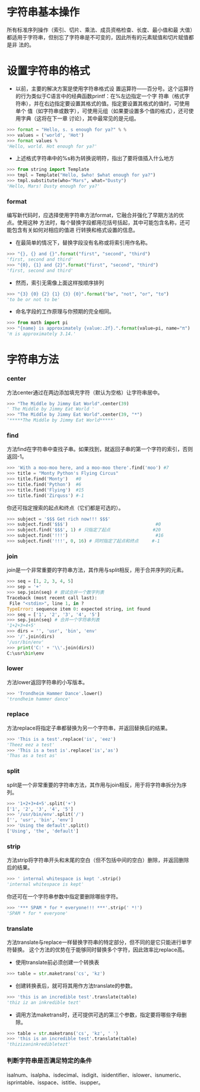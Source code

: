 # 字符串基本操作
所有标准序列操作（索引、切片、乘法、成员资格检查、长度、最小值和最
大值）都适用于字符串，但别忘了字符串是不可变的，因此所有的元素赋值和切片赋值都是非
法的。  

# 设置字符串的格式  
* 以前，主要的解决方案是使用字符串格式设
置运算符——百分号。这个运算符的行为类似于C语言中的经典函数printf：在%左边指定一个字
符串（格式字符串），并在右边指定要设置其格式的值。指定要设置其格式的值时，可使用单个
值（如字符串或数字），可使用元组（如果要设置多个值的格式），还可使用字典（这将在下一章
讨论），其中最常见的是元组。
```py
>>> format = "Hello, s. s enough for ya?" % %
>>> values = ('world', 'Hot')
>>> format values %
'Hello, world. Hot enough for ya?' 
```
* 上述格式字符串中的%s称为转换说明符，指出了要将值插入什么地方
```py
>>> from string import Template
>>> tmpl = Template("Hello, $who! $what enough for ya?")
>>> tmpl.substitute(who="Mars", what="Dusty")
'Hello, Mars! Dusty enough for ya?' 
```

### format
编写新代码时，应选择使用字符串方法format，它融合并强化了早期方法的优点。使用这种
方法时，每个替换字段都用花括号括起，其中可能包含名称，还可能包含有关如何对相应的值进
行转换和格式设置的信息。
* 在最简单的情况下，替换字段没有名称或将索引用作名称。
```py
>>> "{}, {} and {}".format("first", "second", "third")
'first, second and third'
>>> "{0}, {1} and {2}".format("first", "second", "third")
'first, second and third' 
```
* 然而，索引无需像上面这样按顺序排列
```py
>>> "{3} {0} {2} {1} {3} {0}".format("be", "not", "or", "to")
'to be or not to be' 
```
* 命名字段的工作原理与你预期的完全相同。
```py
>>> from math import pi
>>> "{name} is approximately {value:.2f}.".format(value=pi, name="π")
'π is approximately 3.14.'
```

# 字符串方法

### center
方法center通过在两边添加填充字符（默认为空格）让字符串居中。  
```py
>>> "The Middle by Jimmy Eat World".center(39)
' The Middle by Jimmy Eat World '
>>> "The Middle by Jimmy Eat World".center(39, "*")
'*****The Middle by Jimmy Eat World*****'
```

### find
方法find在字符串中查找子串。如果找到，就返回子串的第一个字符的索引，否则返回-1。  
```py
>>> 'With a moo-moo here, and a moo-moo there'.find('moo') #7
>>> title = "Monty Python's Flying Circus"
>>> title.find('Monty')   #0
>>> title.find('Python')  #6
>>> title.find('Flying')  #15
>>> title.find('Zirquss') #-1 
```
你还可指定搜索的起点和终点（它们都是可选的）。  
```py
>>> subject = '$$$ Get rich now!!! $$$'
>>> subject.find('$$$')                                 #0
>>> subject.find('$$$', 1) # 只指定了起点                #20
>>> subject.find('!!!')                                 #16
>>> subject.find('!!!', 0, 16) # 同时指定了起点和终点     #-1
```

### join
join是一个非常重要的字符串方法，其作用与split相反，用于合并序列的元素。  
```py
>>> seq = [1, 2, 3, 4, 5]
>>> sep = '+'
>>> sep.join(seq) # 尝试合并一个数字列表
Traceback (most recent call last):
 File "<stdin>", line 1, in ?
TypeError: sequence item 0: expected string, int found
>>> seq = ['1', '2', '3', '4', '5']
>>> sep.join(seq) # 合并一个字符串列表
'1+2+3+4+5'
>>> dirs = '', 'usr', 'bin', 'env'
>>> '/'.join(dirs)
'/usr/bin/env'
>>> print('C:' + '\\'.join(dirs))
C:\usr\bin\env
```

### lower
方法lower返回字符串的小写版本。  
```py
>>> 'Trondheim Hammer Dance'.lower()
'trondheim hammer dance'
```

### replace
方法replace将指定子串都替换为另一个字符串，并返回替换后的结果。  
```py
>>> 'This is a test'.replace('is', 'eez')
'Theez eez a test'
>>> 'This is a test is'.replace('is','as')
'Thas as a test as'
```

### split
split是一个非常重要的字符串方法，其作用与join相反，用于将字符串拆分为序列。  
```py
>>> '1+2+3+4+5'.split('+')
['1', '2', '3', '4', '5']
>>> '/usr/bin/env'.split('/')
['', 'usr', 'bin', 'env']
>>> 'Using the default'.split()
['Using', 'the', 'default']
```

### strip
方法strip将字符串开头和末尾的空白（但不包括中间的空白）删除，并返回删除后的结果。  
```py
>>> ' internal whitespace is kept '.strip()
'internal whitespace is kept' 
```
你还可在一个字符串参数中指定要删除哪些字符。  
```py
>>> '*** SPAM * for * everyone!!! ***'.strip(' *!')
'SPAM * for * everyone' 
```

### translate
方法translate与replace一样替换字符串的特定部分，但不同的是它只能进行单字符替换。
这个方法的优势在于能够同时替换多个字符，因此效率比replace高。   
* 使用translate前必须创建一个转换表
```py
>>> table = str.maketrans('cs', 'kz') 
```
* 创建转换表后，就可将其用作方法translate的参数。
```py
>>> 'this is an incredible test'.translate(table)
'thiz iz an inkredible tezt' 
```
* 调用方法maketrans时，还可提供可选的第三个参数，指定要将哪些字母删除。
```py
>>> table = str.maketrans('cs', 'kz', ' ')
>>> 'this is an incredible test'.translate(table)
'thizizaninkredibletezt' 
```

### 判断字符串是否满足特定的条件
isalnum、isalpha、isdecimal、isdigit、isidentifier、islower、isnumeric、
isprintable、isspace、istitle、isupper。  

### 
